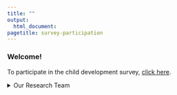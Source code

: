 ```yaml
---
title: ""
output:
  html_document:
pagetitle: survey-participation
---
```

### Welcome!

To participate in the child development survey, [click here](http://ucsbeducation.az1.qualtrics.com/jfe/form/SV_3ZTQbYXL5nQaLyJ).


<details>
  <summary>Our Research Team</summary>
<img src="/Steph2.png" style="max-width:7%;min-width:40px;padding-right: 20px;float:left;">
[Stephanie Moore](https://profiles.ucr.edu/app/home/profile/stephanm) is an assistant professor in the School Psychology department at the University of California, Riverside.  
<br>
<br>
<img src="/me.png" style="max-width:7%;min-width:40px;padding-right: 20px;float:left;"/>
[Melissa Wolf](www.melissagwolf.com) is a PhD candidate at the University of California, Santa Barbara, focusing on the design, validation, and analysis of self-report surveys.
<br>
<br>
<img src="/Agustina2.png" style="max-width:7%;min-width:40px;padding-right: 20px;float:left;">
[Agustina Bertone](https://nfrc.ucla.edu/team/agustina-bertone-phd) is a Postdoctoral Fellow in the Nathanson Family Resilience Center at the University of California, Los Angeles.
</details>